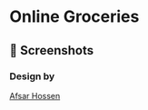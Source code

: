 # Online Groceries

## :camera_flash: Screenshots


### Design by
[Afsar Hossen](https://dribbble.com/shots/14076066-Online-Groceries-Shopping-Mobile-App)
